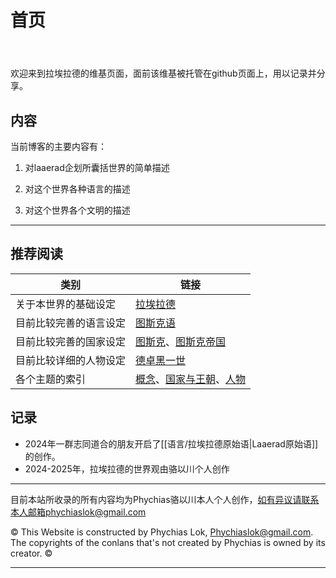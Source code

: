 # 首页
<header>

<!--
<<< Author notes: Course header >>>
Include a 1280×640 image, course title in sentence case, and a concise description in emphasis.
In your repository settings: enable template repository, add your 1280×640 social image, auto delete head branches.
Add your open source license, GitHub uses MIT license.
-->


</header>

欢迎来到拉埃拉德的维基页面，面前该维基被托管在github页面上，用以记录并分享。

## 内容

当前博客的主要内容有：

1. 对laaerad企划所囊括世界的简单描述

2. 对这个世界各种语言的描述

3. 对这个世界各个文明的描述

---

## 推荐阅读

| 类别          | 链接                                       |
| ----------- | ---------------------------------------- |
| 关于本世界的基础设定  | [拉埃拉德](概念/拉埃拉德.md)                       |
| 目前比较完善的语言设定 | [图斯克语](语言/图斯克/图斯克语.md)                   |
| 目前比较完善的国家设定 | [图斯克](概念/图斯克.md)、[图斯克帝国](国家与王朝/图斯克帝国.md) |
| 目前比较详细的人物设定 | [德卓黑一世](人物/铁苏库/德卓黑一世.md)                 |
| 各个主题的索引     | [概念](概念/index.md)、[国家与王朝](国家与王朝/index.md)、[人物](人物/index.md) |

## 记录

- 2024年一群志同道合的朋友开启了[[语言/拉埃拉德原始语|Laaerad原始语]]的创作。
- 2024-2025年，拉埃拉德的世界观由骆以川个人创作

---

<footer>

<!--
<<< Author notes: Footer >>>
Add a link to get support, GitHub status page, code of conduct, license link.
-->


目前本站所收录的所有内容均为Phychias骆以川本人个人创作，如有异议请联系本人邮箱phychiaslok@gmail.com

&copy; This Website is constructed by Phychias Lok, Phychiaslok@gmail.com. The copyrights of the conlans that's not created by Phychias is owned by its creator. &copy;


</footer>


---